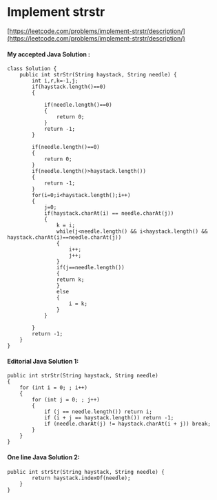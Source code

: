 
# Implement strstr
[https://leetcode.com/problems/implement-strstr/description/](https://leetcode.com/problems/implement-strstr/description/)

#### My accepted Java Solution : 
```
class Solution {
    public int strStr(String haystack, String needle) {
        int i,r,k=-1,j;
        if(haystack.length()==0)
        {
            
            if(needle.length()==0)
            {
                return 0;
            }
            return -1;
        }
        
        if(needle.length()==0)
        {
            return 0;
        }
        if(needle.length()>haystack.length())
        {
            return -1;
        }
        for(i=0;i<haystack.length();i++)
        {
            j=0;
            if(haystack.charAt(i) == needle.charAt(j))
            {
                k = i;
                while(j<needle.length() && i<haystack.length() && haystack.charAt(i)==needle.charAt(j))
                {
                    i++;
                    j++;
                }
                if(j==needle.length())
                {
                return k;
                }   
                else
                {
                    i = k;
                }
            }
            
        }
        return -1;
    }
}
```

#### Editorial Java Solution 1: 
```
public int strStr(String haystack, String needle) 
{
	for (int i = 0; ; i++) 
 	{
 		for (int j = 0; ; j++) 
 		{
 			if (j == needle.length()) return i;
			if (i + j == haystack.length()) return -1;
 			if (needle.charAt(j) != haystack.charAt(i + j)) break;
 		}
 	}
}
```

#### One line Java Solution 2: 
```
public int strStr(String haystack, String needle) {
        return haystack.indexOf(needle);
    }
}
```
